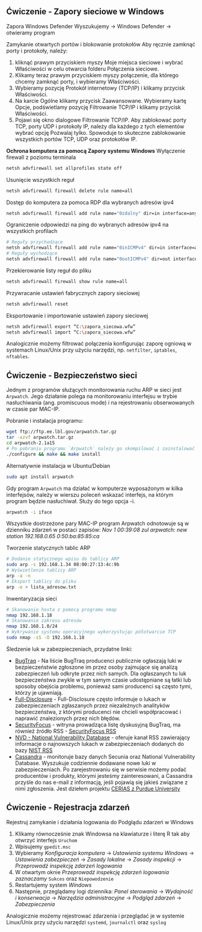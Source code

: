 
## Ćwiczenie - Zapory sieciowe w Windows
Zapora Windows Defender
Wyszukujemy -> Windows Defender -> otwieramy program

Zamykanie otwartych portów i blokowanie protokołów
Aby ręcznie zamknąć porty i protokoły, należy:
1. kliknąć prawym przyciskiem myszy Moje miejsca sieciowe i wybrać Właściwości w celu otwarcia folderu Połączenia sieciowe.
2. Klikamy teraz prawym przyciskiem myszy połączenie, dla którego chcemy zamknąć porty, i wybieramy Właściwości. 
3. Wybieramy pozycję Protokół internetowy (TCP/IP) i klikamy przycisk Właściwości. 
4. Na karcie Ogólne klikamy przycisk Zaawansowane. Wybieramy kartę Opcje, podświetlamy pozycję Filtrowanie TCP/IP i klikamy przycisk Właściwości. 
5. Pojawi się okno dialogowe Filtrowanie TCP/IP. Aby zablokować porty TCP, porty UDP i protokoły IP, należy dla każdego z tych elementów wybrać opcję Pozwalaj tylko. Spowoduje to skuteczne zablokowanie wszystkich portów TCP, UDP oraz protokołów IP.

__Ochrona komputera za pomocą Zapory systemu Windows__
Wyłączenie firewall z poziomu terminala
```sh
netsh advfirewall set allprofiles state off
```
Usunięcie wszystkich reguł
```sh
netsh advfirewall firewall delete rule name=all
```
Dostęp do komputera za pomoca RDP dla wybranych adresów ipv4
```sh
netsh advfirewall firewall add rule name="0zdalny" dir=in interface=any profile=domain action=allow localport=3389 protocol=TCP remoteip=192.168.12,192.168.1.100
```

Ograniczenie odpowiedzi na ping do wybranych adresów ipv4 na wszystkich profilach
```sh
# Reguły przychodzące
netsh advfirewall firewall add rule name="0inICMPv4" dir=in interface=any profile=any action=allow protocol=ICMPv4 remoteip=192.168.12,192.168.1.100
# Reguły wychodzące
netsh advfirewall firewall add rule name="0outICMPv4" dir=out interface=any profile=any action=allow protocol=ICMPv4 remoteip=192.168.12,192.168.1.100
```

Przekierowanie listy reguł do pliku
```sh
netsh advfirewall firewall show rule name=all
```
Przywracanie ustawień fabrycznych zapory sieciowej
```sh
netsh advfirewall reset
```

Eksportowanie i importowanie ustawień zapory sieciowej
```sh
netsh advfirewall export “C:\zapora_siecowa.wfw”
netsh advfirewall import “C:\zapora_siecowa.wfw”
```

Analogicznie możemy filtrować połączenia konfigurując zaporę ogniową w systemach Linux/Unix przy użyciu narzędzi, np. `netfilter`, `iptables`, `nftables`.

## Ćwiczenie - Bezpieczeństwo sieci
Jednym z programów służących monitorowania ruchu ARP w sieci jest `Arpwatch`. Jego działanie polega na monitorowaniu interfejsu w trybie nasłuchiwania (ang. promiscuous mode) i na rejestrowaniu obserwowanych w czasie par MAC-IP.

Pobranie i instalacja programu:
```sh
wget ftp://ftp.ee.lbl.gov/arpwatch.tar.gz
tar -xzvf arpwatch.tar.gz
cd arpwatch-2.1a15
# Po pobraniu programu `Arpwatch` należy go skompilować i zainstalować w tradycyjny sposób za pomocą polecenia:
./configure && make && make install
```
Alternatywnie instalacja w Ubuntu/Debian
```sh
sudo apt install arpwatch
```

Gdy program `Arpwatch` ma działać w komputerze wyposażonym w kilka interfejsów, należy w wierszu poleceń wskazać interfejs, na którym program będzie nasłuchiwał. Służy do tego opcja -i.
```sh
arpwatch -i iface
```
Wszystkie dostrzeżone pary MAC-IP program Arpwatch odnotowuje są w dzienniku zdarzeń w postaci zapisów:
_Nov 1 00:39:08 zul arpwatch: new station 192.168.0.65 0:50:ba:85:85:ca_

Tworzenie statycznych tablic ARP
```sh
# Dodanie statycznego wpisu do tablicy ARP
sudo arp -s 192.168.1.34 08:00:27:13:4c:9b
# Wyświetlenie tablicy ARP
arp -a -n
# Eksport tablicy do pliku
arp -e > lista_adresow.txt
```

Inwentaryzacja sieci
```sh
# Skanowanie hosta z pomocą programu nmap
nmap 192.168.1.18
# Skanowanie zakresu adresów
nmap 192.168.1.0/24
# Wykrywanie systemu operacyjnego wykorzystując półotwarcie TCP
sudo nmap -sS -O 192.168.1.18
```

Śledzenie luk w zabezpieczeniach, przydatne linki:
- [BugTraq](https://www.securityfocus.com/archive/1/description) - Na liście BugTraq producenci publicznie ogłaszają luki w bezpieczeństwie zgłoszone im przez osoby zajmujące się analizą zabezpieczeń lub odkryte przez nich samych. Dla ogłaszanych tu luk bezpieczeństwa zwykle w tym samym czasie udostępniane są łatki lub sposoby obejścia problemu, ponieważ sami producenci są często tymi, którzy je ujawniają.
- [Full-Disclosure](https://www.fulldisclosure.org/) - Full-Disclosure często informuje o lukach w zabezpieczeniach zgłaszanych przez niezależnych analityków bezpieczeństwa, z którymi producenci nie chcieli współpracować i naprawić znalezionych przez nich błędów.
- [SecurityFocus](https://www.securityfocus.com/) - witryna prowadząca listę dyskusyjną BugTraq, ma również źródło RSS - [SecurityFocus RSS](https://www.securityfocus.com/rss/vulnerabilities.xml)
- [NVD - National Vulnerability Database](https://nvd.nist.gov/) - oferuje kanał RSS zawierający informacje o najnowszych lukach w zabezpieczeniach dodanych do bazy [NIST RSS](https://www.nist.gov/pao/nist-rss-feeds)
- [Cassandra](https://cassandra.cerias.purdue.edu/main/index.html) - monitoruje bazy danych Secunia oraz National Vulnerability Database. Wyszukuje codziennie dodawane nowe luki w zabezpieczeniach. Po zarejestrowaniu się w serwisie możemy podać producentów i produkty, którymi jesteśmy zainteresowani, a Cassandra przyśle do nas e-mail z informacją, jeśli pojawią się jakieś związane z nimi zgłoszenia. Jest dziełem projektu [CERIAS z Purdue University](https://www.cerias.purdue.edu/)

## Ćwiczenie - Rejestracja zdarzeń

Rejestruj zamykanie i działania logowania do Podglądu zdarzeń w Windows
1. Klikamy równocześnie znak Windowsa na klawiaturze i literę R tak aby otwrzyć interfejs `Uruchom`
2. Wpisujemy `gpedit.msc`
3. Wybieramy _Konfiguracja komputera_ -> _Ustawienia systemu Windows_ -> _Ustawienia zabezpieczeń_ -> _Zasady lokalne_ -> _Zasady inspekcji_ -> _Przeprowadź inspekcję zdarzeń logowania_
4. W otwartym oknie _Przeprowadź inspekcję zdarzeń logowania zaznaczamy_ `Sukces` oraz `Niepowodzenie`
5. Restartujemy system _Windows_
6. Następnie, przeglądamy logi dziennika: 
_Panel sterowania_ -> _Wydajność i konserwacja_ -> _Narzędzia administracyjne_ -> _Podgląd zdarzeń_ -> _Zabezpieczenia_

Analogicznie możemy rejestrować zdarzenia i przeglądać je w systemie Linux/Unix przy użyciu narzędzi `systemd`, `journalctl` oraz `syslog`